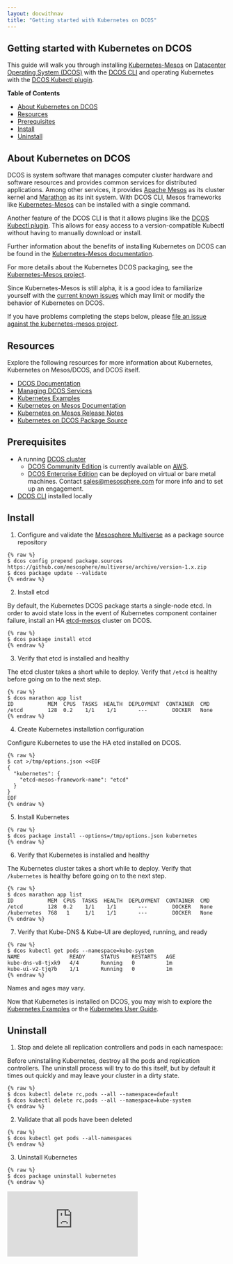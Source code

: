 ```yaml
---
layout: docwithnav
title: "Getting started with Kubernetes on DCOS"
---
```

<!-- BEGIN MUNGE: UNVERSIONED_WARNING -->


<!-- END MUNGE: UNVERSIONED_WARNING -->
Getting started with Kubernetes on DCOS
----------------------------------------

This guide will walk you through installing [Kubernetes-Mesos](https://github.com/mesosphere/kubernetes-mesos) on [Datacenter Operating System (DCOS)](https://mesosphere.com/product/) with the [DCOS CLI](https://github.com/mesosphere/dcos-cli) and operating Kubernetes with the [DCOS Kubectl plugin](https://github.com/mesosphere/dcos-kubectl).

**Table of Contents**

- [About Kubernetes on DCOS](#about-kubernetes-on-dcos)
- [Resources](#resources)
- [Prerequisites](#prerequisites)
- [Install](#install)
- [Uninstall](#uninstall)


## About Kubernetes on DCOS

DCOS is system software that manages computer cluster hardware and software resources and provides common services for distributed applications. Among other services, it provides [Apache Mesos](http://mesos.apache.org/) as its cluster kernel and [Marathon](https://mesosphere.github.io/marathon/) as its init system. With DCOS CLI, Mesos frameworks like [Kubernetes-Mesos](https://github.com/mesosphere/kubernetes-mesos) can be installed with a single command.

Another feature of the DCOS CLI is that it allows plugins like the [DCOS Kubectl plugin](https://github.com/mesosphere/dcos-kubectl). This allows for easy access to a version-compatible Kubectl without having to manually download or install.

Further information about the benefits of installing Kubernetes on DCOS can be found in the [Kubernetes-Mesos documentation](https://releases.k8s.io/release-1.1/contrib/mesos/README.md).

For more details about the Kubernetes DCOS packaging, see the [Kubernetes-Mesos project](https://github.com/mesosphere/kubernetes-mesos).

Since Kubernetes-Mesos is still alpha, it is a good idea to familiarize yourself with the [current known issues](https://releases.k8s.io/release-1.1/contrib/mesos/docs/issues.md) which may limit or modify the behavior of Kubernetes on DCOS.

If you have problems completing the steps below, please [file an issue against the kubernetes-mesos project](https://github.com/mesosphere/kubernetes-mesos/issues).


## Resources

Explore the following resources for more information about Kubernetes, Kubernetes on Mesos/DCOS, and DCOS itself.

- [DCOS Documentation](https://docs.mesosphere.com/)
- [Managing DCOS Services](https://docs.mesosphere.com/services/kubernetes/)
- [Kubernetes Examples](../../examples/README.html)
- [Kubernetes on Mesos Documentation](https://releases.k8s.io/release-1.1/contrib/mesos/README.md)
- [Kubernetes on Mesos Release Notes](https://github.com/mesosphere/kubernetes-mesos/releases)
- [Kubernetes on DCOS Package Source](https://github.com/mesosphere/kubernetes-mesos)


## Prerequisites

- A running [DCOS cluster](https://mesosphere.com/product/)
  - [DCOS Community Edition](https://docs.mesosphere.com/install/) is currently available on [AWS](https://mesosphere.com/amazon/).
  - [DCOS Enterprise Edition](https://mesosphere.com/product/) can be deployed on virtual or bare metal machines. Contact sales@mesosphere.com for more info and to set up an engagement.
- [DCOS CLI](https://docs.mesosphere.com/install/cli/) installed locally


## Install

1. Configure and validate the [Mesosphere Multiverse](https://github.com/mesosphere/multiverse) as a package source repository

  ```
{% raw %}
  $ dcos config prepend package.sources https://github.com/mesosphere/multiverse/archive/version-1.x.zip
  $ dcos package update --validate
{% endraw %}
  ```

2. Install etcd

  By default, the Kubernetes DCOS package starts a single-node etcd. In order to avoid state loss in the event of Kubernetes component container failure, install an HA [etcd-mesos](https://github.com/mesosphere/etcd-mesos) cluster on DCOS.

  ```
{% raw %}
  $ dcos package install etcd
{% endraw %}
  ```

3. Verify that etcd is installed and healthy

  The etcd cluster takes a short while to deploy. Verify that `/etcd` is healthy before going on to the next step.

  ```
{% raw %}
  $ dcos marathon app list
  ID           MEM  CPUS  TASKS  HEALTH  DEPLOYMENT  CONTAINER  CMD
  /etcd        128  0.2    1/1    1/1       ---        DOCKER   None
{% endraw %}
  ```

4. Create Kubernetes installation configuration

  Configure Kubernetes to use the HA etcd installed on DCOS.

  ```
{% raw %}
  $ cat >/tmp/options.json <<EOF
  {
    "kubernetes": {
      "etcd-mesos-framework-name": "etcd"
    }
  }
  EOF
{% endraw %}
  ```

5. Install Kubernetes

  ```
{% raw %}
  $ dcos package install --options=/tmp/options.json kubernetes
{% endraw %}
  ```

6. Verify that Kubernetes is installed and healthy

  The Kubernetes cluster takes a short while to deploy. Verify that `/kubernetes` is healthy before going on to the next step.

  ```
{% raw %}
  $ dcos marathon app list
  ID           MEM  CPUS  TASKS  HEALTH  DEPLOYMENT  CONTAINER  CMD
  /etcd        128  0.2    1/1    1/1       ---        DOCKER   None
  /kubernetes  768   1     1/1    1/1       ---        DOCKER   None
{% endraw %}
  ```

7. Verify that Kube-DNS & Kube-UI are deployed, running, and ready

  ```
{% raw %}
  $ dcos kubectl get pods --namespace=kube-system
  NAME                READY     STATUS    RESTARTS   AGE
  kube-dns-v8-tjxk9   4/4       Running   0          1m
  kube-ui-v2-tjq7b    1/1       Running   0          1m
{% endraw %}
  ```

  Names and ages may vary.


Now that Kubernetes is installed on DCOS, you may wish to explore the [Kubernetes Examples](../../examples/README.html) or the [Kubernetes User Guide](../user-guide/README.html).


## Uninstall

1. Stop and delete all replication controllers and pods in each namespace:

  Before uninstalling Kubernetes, destroy all the pods and replication controllers. The uninstall process will try to do this itself, but by default it times out quickly and may leave your cluster in a dirty state.

  ```
{% raw %}
  $ dcos kubectl delete rc,pods --all --namespace=default
  $ dcos kubectl delete rc,pods --all --namespace=kube-system
{% endraw %}
  ```

2. Validate that all pods have been deleted

  ```
{% raw %}
  $ dcos kubectl get pods --all-namespaces
{% endraw %}
  ```

3. Uninstall Kubernetes

  ```
{% raw %}
  $ dcos package uninstall kubernetes
{% endraw %}
  ```




<!-- BEGIN MUNGE: IS_VERSIONED -->
<!-- TAG IS_VERSIONED -->
<!-- END MUNGE: IS_VERSIONED -->


<!-- BEGIN MUNGE: GENERATED_ANALYTICS -->
[![Analytics](https://kubernetes-site.appspot.com/UA-36037335-10/GitHub/docs/getting-started-guides/dcos.md?pixel)]()
<!-- END MUNGE: GENERATED_ANALYTICS -->

